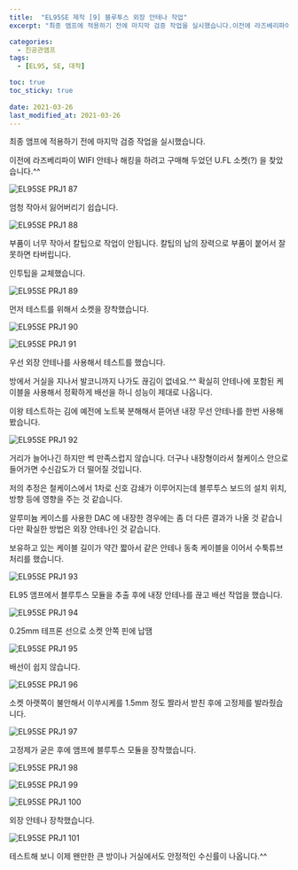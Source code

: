 ```yaml
---
title:  "EL95SE 제작 [9] 블루투스 외장 안테나 작업"
excerpt: "최종 앰프에 적용하기 전에 마지막 검증 작업을 실시했습니다.이전에 라즈베리파이 WIFI 안테나 해킹을 하려고 구매해 두었던 U.FL 소켓(?) 을 찾았습니다.^^"

categories:
  - 진공관앰프
tags:
  - [EL95, SE, 대작]

toc: true
toc_sticky: true
 
date: 2021-03-26
last_modified_at: 2021-03-26
---
```

최종 앰프에 적용하기 전에 마지막 검증 작업을 실시했습니다.

이전에 라즈베리파이 WIFI 안테나 해킹을 하려고 구매해 두었던 U.FL 소켓(?) 을 찾았습니다.^^

![EL95SE PRJ1 87](/assets/images/EL95SE_PRJ1_87.jpg)

엄청 작아서 잃어버리기 쉽습니다.

![EL95SE PRJ1 88](/assets/images/EL95SE_PRJ1_88.jpg)

부품이 너무 작아서 칼팁으로 작업이 안됩니다. 칼팁의 납의 장력으로 부품이 붙어서 잘못하면 타버립니다.

인투팁을 교체했습니다.

![EL95SE PRJ1 89](/assets/images/EL95SE_PRJ1_89.jpg)

먼저 테스트를 위해서 소켓을 장착했습니다.

![EL95SE PRJ1 90](/assets/images/EL95SE_PRJ1_90.jpg)

![EL95SE PRJ1 91](/assets/images/EL95SE_PRJ1_91.jpg)

우선 외장 안테나를 사용해서 테스트를 했습니다.

방에서 거실을 지나서 발코니까지 나가도 끊김이 없네요.^^ 확실히 안테나에 포함된 케이블을 사용해서 정확하게 배선을 하니 성능이 제대로 나옵니다. 

이왕 테스트하는 김에 예전에 노트북 분해해서 뜯어낸 내장 무선 안테나를 한번 사용해 봤습니다.

![EL95SE PRJ1 92](/assets/images/EL95SE_PRJ1_92.jpg)

거리가 늘어나긴 하지만 썩 만족스럽지 않습니다. 더구나 내장형이라서 철케이스 안으로 들어가면 수신감도가 더 떨어질 것입니다.

저의 추정은 철케이스에서 1차로 신호 감쇄가 이루어지는데 블루투스 보드의 설치 위치, 방향 등에 영향을 주는 것 같습니다. 

알루미늄 케이스를 사용한 DAC 에 내장한 경우에는 좀 더 다른 결과가 나올 것 같습니다만 확실한 방법은 외장 안테나인 것 같습니다.

보유하고 있는 케이블 길이가 약간 짧아서 같은 안테나 동축 케이블을 이어서 수툭튜브 처리를 했습니다.

![EL95SE PRJ1 93](/assets/images/EL95SE_PRJ1_93.jpg)

EL95 앰프에서 블루투스 모듈을 추출 후에 내장 안테나를 끊고 배선 작업을 했습니다.

![EL95SE PRJ1 94](/assets/images/EL95SE_PRJ1_94.jpg)

0.25mm 테프론 선으로 소켓 안쪽 핀에 납땜 

![EL95SE PRJ1 95](/assets/images/EL95SE_PRJ1_95.jpg)

배선이 쉽지 않습니다. 

![EL95SE PRJ1 96](/assets/images/EL95SE_PRJ1_96.jpg)

소켓 아랫쪽이 불안해서 이쑤시케를 1.5mm 정도 짤라서 받친 후에 고정제를 발라줬습니다.

![EL95SE PRJ1 97](/assets/images/EL95SE_PRJ1_97.jpg)

고정제가 굳은 후에 앰프에 블루투스 모듈을 장착했습니다.

![EL95SE PRJ1 98](/assets/images/EL95SE_PRJ1_98.jpg)

![EL95SE PRJ1 99](/assets/images/EL95SE_PRJ1_99.jpg)

![EL95SE PRJ1 100](/assets/images/EL95SE_PRJ1_100.jpg)

외장 안테나 장착했습니다.

![EL95SE PRJ1 101](/assets/images/EL95SE_PRJ1_101.jpg)

테스트해 보니 이제 왠만한 큰 방이나 거실에서도 안정적인 수신률이 나옵니다.^^